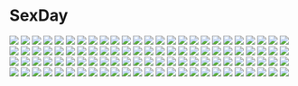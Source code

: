 # SexDay
![](https://konachan.com/jpeg/7e6097dc4a36536d3e4fcca963839ae6/Konachan.com%20-%20202938%20brown_hair%20cum%20game_cg%20green_eyes%20ichikawa_saasha%20long_hair%20matsubara_kusuha%20neyuki_no_gen%27ei_-shirahanasou_no_hitobito-%20silkys_plus%20tears%20thighhighs.jpg)
![](https://konachan.com/image/cf4931b9f99ab55b85e77c82430df33e/Konachan.com%20-%20191155%20ass%20blonde_hair%20blue_eyes%20blush%20frenda_seivelun%20hat%20long_hair%20panties%20pantyhose%20teddy_bear%20to_aru_majutsu_no_index%20umakatsuhai%20underwear.jpg)
![](https://konachan.com/image/672a468192a7016d101e5598d7438c04/Konachan.com%20-%20113226%20murasa_minamitsu%20touhou.jpg)
![](https://konachan.com/image/2531e74115d38854f8fa383e3a50bf81/Konachan.com%20-%20267243%20animal%20brown_hair%20elbow_gloves%20flowers%20gloves%20gray_hair%20long_hair%20male%20original%20pantyhose%20rainbow%20shorts%20umbrella%20water%20waterfall%20yellow_eyes.jpg)
![](https://konachan.com/image/8cd5f59626f6634aeb77ef45969b73e8/Konachan.com%20-%20184278%20animal%20anyueh%20fish%20katana%20mask%20moon%20original%20sword%20tsukiakari_%28vocaloid%29%20weapon%20wolf.jpg)
![](https://konachan.com/jpeg/145b993db0053043ff38b71b44a17283/Konachan.com%20-%20128845%20brown_hair%20food%20idolmaster%20idolmaster_cinderella_girls%20long_hair%20shibuya_rin%20teriyakisoba%20uniform.jpg)
![](https://konachan.com/image/a2f99bb7afa21bea9cdeea0cabbc208a/Konachan.com%20-%2030817%20dizzy%20guilty_gear.jpg)
![](https://konachan.com/image/f1ac521e53bc67e6968358f8f1227a55/Konachan.com%20-%20243267%20animal%20bai_yemeng%20bird%20blue_hair%20feathers%20hat%20hatsune_miku%20long_hair%20red_eyes%20ribbons%20signed%20twintails%20vocaloid.jpg)
![](https://konachan.com/image/f7e240a7b3aea030ae7812baa5fa36ba/Konachan.com%20-%20100332%20akashio%20blonde_hair%20hijiri_byakuren%20touhou%20yellow_eyes.jpg)
![](https://konachan.com/image/b419f83f6e9564af0c0e6b0559b731a0/Konachan.com%20-%2055847%20dress%20eden%20minori%20shion%20white.jpg)
![](https://konachan.com/image/d10414e72fa936553aca5943dace5e02/Konachan.com%20-%20160694%20black_hair%20bow%20brown_eyes%20clouds%20enagata%20hakurei_reimu%20japanese_clothes%20miko%20ribbons%20skirt%20sky%20torii%20touhou.jpg)
![](https://konachan.com/image/e4d5e8bb798586bf76b890404217d411/Konachan.com%20-%2090914%20ashishun%20bicycle%20bike_shorts%20bikini_top%20blue_eyes%20breasts%20brown_hair%20cleavage%20cropped%20navel%20open_shirt%20original%20shorts%20twintails.jpg)
![](https://konachan.com/image/357c0ccd96e41e0e811b2f397cda6ba5/Konachan.com%20-%2079512%202girls%20blonde_hair%20blue_hair%20flandre_scarlet%20instrument%20moon%20no_bra%20onokoro401%20open_shirt%20piano%20red%20red_eyes%20remilia_scarlet%20suit%20touhou%20vampire.jpg)
![](https://konachan.com/image/f1bb9612fa90596893e2179d40476ecb/Konachan.com%20-%20286175%20bed%20black_hair%20choker%20corset%20green_eyes%20kneehighs%20kvpk5428%20leaves%20original%20scenic%20short_hair%20skirt%20spread_legs%20thighhighs.jpg)
![](https://konachan.com/jpeg/db1f8628f7cfbd10d79ef9094f9c9b33/Konachan.com%20-%20121451%20animal_ears%20food%20game_cg%20hinamatsuri_touko%20long_hair%20luna_la_lapin%20school_uniform%20yume_miru_tsuki_no_lunalutia.jpg)
![](https://konachan.com/jpeg/7622e14cf93ac915df551deff1649277/Konachan.com%20-%2084549%20animal_ears%20bk1964%20megurine_luka%20vocaloid.jpg)
![](https://konachan.com/image/a8c2db4669862cb0e9b1a04e330567fa/Konachan.com%20-%20153189%20book%20green_eyes%20green_hair%20gumi%20hat%20pirate%20skirt%20sky%20tama_%28songe%29%20vocaloid.jpg)
![](https://konachan.com/image/183796036eb82f9b2620fd5c40948bc8/Konachan.com%20-%20151674%20barefoot%20fang%20green_eyes%20japanese_clothes%20kimono%20long_hair%20original%20tenmu_shinryuusai%20zoom_layer.jpg)
![](https://konachan.com/jpeg/c6e2c90afc3aa5890334dbc88bd35d1b/Konachan.com%20-%20194980%20all_male%20anthropomorphism%20hat%20ima-no-tsurugi%20long_hair%20male%20mokoppe%20petals%20pink_hair%20red_eyes%20touken_ranbu%20white.jpg)
![](https://konachan.com/image/aff899c386174074e5b5c2de0d430129/Konachan.com%20-%20268779%20close%20dark_skin%20gray%20headdress%20horns%20long_hair%20necklace%20original%20red_eyes%20red_hair%20tafuu_%28tortafu%29%20wristwear.jpg)
![](https://konachan.com/image/5edd80083105fa553c387c21a7a983b8/Konachan.com%20-%2063997%20favorite%20game_cg%20hoshizora_no_memoria%20tagme.jpg)
![](https://konachan.com/jpeg/c7d894b0ad1677b6614171e81407ad57/Konachan.com%20-%20133732%20black_hair%20blue_eyes%20breasts%20cameltoe%20cleavage%20erect_nipples%20game_cg%20shindan_no_kekka_sore_wa_koi_no_yamai_desu.jpg)
![](https://konachan.com/image/f3b6fd234f35e3840a80838c79fd787a/Konachan.com%20-%2084414%20building%20city%20gloves%20gray_hair%20gun%20lm7_%28op-center%29%20red_eyes%20scenic%20sketch%20skirt%20tagme%20weapon.jpg)
![](https://konachan.com/image/1942e725354f878d94d9e1db40456ebd/Konachan.com%20-%20173609%20apple%20autumn%20black_hair%20breasts%20cleavage%20food%20fruit%20japanese_clothes%20leaves%20long_hair%20myhilary%20original%20red_eyes%20thighhighs%20water%20watermark.jpg)
![](https://konachan.com/image/6365e065ad1abda95ccda666a580ab5a/Konachan.com%20-%2067568%20blush%20carnelian%20para-sol%20school_uniform%20yatabe_noa.jpg)
![](https://konachan.com/image/c3dd7d9afe851c6f0d939d594fbc3a01/Konachan.com%20-%20178302%20blonde_hair%20blue_eyes%20braids%20byte_%28allbyte%29_%20long_hair%20puzzle_%26_dragons%20valkyrie_%28p%26d%29%20weapon.jpg)
![](https://konachan.com/jpeg/ebfb33c158f82713ad12049163fda972/Konachan.com%20-%20251765%20boots%20headdress%20long_hair%20mamuru%20original%20pantyhose%20polychromatic%20purple_eyes%20weapon%20white_hair.jpg)
![](https://konachan.com/image/6f0dbc1408aa2ee2f6e2376b94342f2a/Konachan.com%20-%2086161%20kasugano_sora%20yosuga_no_sora.jpg)
![](https://konachan.com/jpeg/6d9945a5da519a385b28293aa2b9232a/Konachan.com%20-%2099967%20blonde_hair%20blue_eyes%20bow%20cake%20dress%20food%20kagamine_rin%20vocaloid.jpg)
![](https://konachan.com/image/029acee38495813405992e48e2aa5e69/Konachan.com%20-%20154352%20all_male%20animal_ears%20black_hair%20catboy%20kanna_%28artist%29%20long_hair%20male.jpg)
![](https://konachan.com/jpeg/bce623dbb1679579b755486f91daa540/Konachan.com%20-%2094567%20animal_ears%20brown_hair%20catgirl%20chen%20hat%20multiple_tails%20red_eyes%20ryosios%20short_hair%20tail%20touhou.jpg)
![](https://konachan.com/jpeg/cb4a53a1c3112036cb8df1cc739c97fa/Konachan.com%20-%20210198%20anthropomorphism%20bikini%20blonde_hair%20blue_eyes%20breast_hold%20breasts%20cleavage%20graf_zeppelin_%28kancolle%29%20kantai_collection%20kazenokaze%20swimsuit%20twintails.jpg)
![](https://konachan.com/image/a69d6cd107810ba57866ae13b3bceb08/Konachan.com%20-%2044997%20kawashima_ami%20toradora.jpg)
![](https://konachan.com/image/6276a684f4d4b22ff9361649d59e7101/Konachan.com%20-%20192371%20blue_hair%20brown_hair%20clouds%20feathers%20green_eyes%20group%20headband%20lilikou%20long_hair%20red_eyes%20ribbons%20short_hair%20skirt%20sky%20thighhighs%20twintails.jpg)
![](https://konachan.com/jpeg/4e65a7d2632036bad114273e0a608607/Konachan.com%20-%20292759%20anus%20asamurasaki%20barefoot%20bicolored_eyes%20blush%20condom%20honkai_impact%20hoodie%20kiana_kaslana%20long_hair%20no_bra%20nopan%20ponytail%20white_hair.jpg)
![](https://konachan.com/jpeg/854ec96b81b23dc3977b7e4cbdc2708e/Konachan.com%20-%20148231%20akino_subaru%20blue_eyes%20blush%20breast_grab%20breasts%20censored%20game_cg%20hatsukoi_1_1%20nipples%20no_bra%20nopan%20open_shirt%20ponytail%20red_hair%20school_uniform%20sex.jpg)
![](https://konachan.com/image/a47cc2a512a5c21f6105da04f1ac58af/Konachan.com%20-%20156553%20blush%20crying%20kaname_madoka%20mahou_shoujo_madoka_magica%20pink_eyes%20pink_hair%20rain%20ribbons%20school_uniform%20tears%20third-party_edit%20water.jpg)
![](https://konachan.com/image/2113f763697c37a8febdc6b1808d0d07/Konachan.com%20-%20198127%20blonde_hair%20calendar%20chrono_clock%20dorothy_davenport%20green_eyes%20logo%20long_hair%20purple_software%20school_uniform%20tsukimori_hiro%20twintails.jpg)
![](https://konachan.com/jpeg/50b5a7843b11103715b8a5e55e400e0b/Konachan.com%20-%20254791%20blue_eyes%20breasts%20choker%20cropped%20navel%20nipples%20no_bra%20nude%20ponytail%20pussy%20short_hair%20stockings%20tamahiyo%20thighhighs%20uncensored%20underwear%20white.jpg)
![](https://konachan.com/jpeg/d06e65921bb14465fedc69e9b86081b4/Konachan.com%20-%20150605%20blue_hair%20fujima_takuya%20hat%20long_hair%20nipples%20panties%20pink_hair%20see_through%20tagme%20thighhighs%20underwear.jpg)
![](https://konachan.com/image/59fb0cc7bea3029e9eefb4e7e69b996b/Konachan.com%20-%20125748%20aqua_eyes%20aqua_hair%20boots%20flowers%20hatsune_miku%20long_hair%20ruru_%28tsuitta%29%20skirt%20thighhighs%20twintails%20umbrella%20vocaloid.jpg)
![](https://konachan.com/image/d8ca5c68cf259d856c9d1b713475c808/Konachan.com%20-%20147964%20calendar%20jpeg_artifacts%20orange_eyes%20tagme%20thighhighs%20white_hair.jpg)
![](https://konachan.com/image/8d3792e372efa0e674739a78294777a4/Konachan.com%20-%2023859%20eclair%20gotoh_keiji%20kiddy_grade.jpg)
![](https://konachan.com/jpeg/a99437292072fd983202388ce889894a/Konachan.com%20-%20174324%20gray%20gray_eyes%20metal_gear_solid%20raiden%20senano-yu%20short_hair%20sword%20weapon%20white_hair.jpg)
![](https://konachan.com/image/79971fd6aee14cbfc2e237f81c8d722e/Konachan.com%20-%20167750%202girls%20black_hair%20blue_eyes%20blush%20green_eyes%20kantoku%20navel%20panties%20pussy%20ribbons%20scan%20short_hair%20skirt%20socks%20thighhighs%20uncensored%20underwear%20vibrator.jpg)
![](https://konachan.com/image/cbb62a3b098dab3da572c87269cc33a0/Konachan.com%20-%20259496%20animal_ears%20anthropomorphism%20azur_lane%20catgirl%20fusou_%28azur_lane%29%20morizono_shiki%20yamashiro_%28azur_lane%29.jpg)
![](https://konachan.com/image/d414c6f444c4c68b77b16466a407457e/Konachan.com%20-%20113491%20black_hair%20clouds%20grass%20japanese_clothes%20kimono%20sky%20sunset%20tagme.jpg)
![](https://konachan.com/image/80b4338589a7fdba2c1a8c6babc36549/Konachan.com%20-%20108717%20animal%20black_hair%20japanese_clothes%20long_hair%20miko%20miko-san_fighter%20panties%20red_eyes%20studio_ryokucha%20tenmaso%20underwear.jpg)
![](https://konachan.com/image/87789688ff04e8967155b9d469155bdd/Konachan.com%20-%20278907%20azur_lane%20blush%20breasts%20cum%20gloves%20gradient%20gray_hair%20headband%20maid%20male%20nipples%20no_bra%20nopan%20open_shirt%20penis%20pussy%20sex%20signed%20thighhighs%20uncensored.jpg)
![](https://konachan.com/jpeg/0b6478b6762fe263a205cd383cb6d025/Konachan.com%20-%20297245%20apple228%20blush%20bow%20breasts%20brown_hair%20cleavage%20close%20dress%20elbow_gloves%20gloves%20headdress%20long_hair%20necklace%20original%20petals%20purple_eyes.jpg)
![](https://konachan.com/image/bc55f51a19a25f4aa66aa97533b4ccfd/Konachan.com%20-%20145750%20anthropomorphism%20at2.%20blonde_hair%20blush%20creeper%20gloves%20hoodie%20minecraft%20red_eyes%20short_hair%20thighhighs%20valentine%20weapon.jpg)
![](https://konachan.com/image/2a304a7f946e92b5c41e7b8e02cbaa6c/Konachan.com%20-%2050001%20christmas%20hirasawa_yui%20k-on%21.jpg)
![](https://konachan.com/jpeg/0f2fd2f806b7a8959161aa239f84e547/Konachan.com%20-%20138353%20bianca_alexandra_lou%20blonde_hair%20blue_eyes%20dragon_crisis%21%20long_hair%20red_eyes%20red_hair%20rose_%28dragon_crisis%21%29%20transparent%20vector%20watermark.jpg)
![](https://konachan.com/image/ed97d32925b81a0b2145ac953e96cf0d/Konachan.com%20-%2065205%20arf%20fate_testarossa%20mahou_shoujo_lyrical_nanoha%20mahou_shoujo_lyrical_nanoha_a%27s.jpg)
![](https://konachan.com/image/93a6013b479639ed34b174c0ace6783a/Konachan.com%20-%2015780%20animal_ears%20blonde_hair%20brown%20catgirl%20gloves%20navel%20ragnarok_online%20red_eyes%20short_hair%20thief_%28ragnarok_online%29.jpg)
![](https://konachan.com/image/519c387100062058f2360e6fdbf36df8/Konachan.com%20-%20248650%20dark%20drink%20fire%20food%20group%20hat%20kzcjimmy%20male%20original%20pixiv_fantasia.jpg)
![](https://konachan.com/image/6eb90d97f502c22fe9e7bf156892e107/Konachan.com%20-%20201998%202girls%20armor%20boots%20braids%20dragon%20flowers%20gray_eyes%20katana%20long_hair%20mecha%20original%20panties%20red_eyes%20signed%20sword%20twintails%20underwear%20watermark%20weapon.jpg)
![](https://konachan.com/image/fcc2fbce10bf623c281045fcc21c6191/Konachan.com%20-%20302194%20anthropomorphism%20aqua_eyes%20azur_lane%20blue_hair%20blush%20bondage%20breasts%20chain%20dress%20nipples%20no_bra%20ponytail%20shackles%20tming%20torn_clothes%20white.jpg)
![](https://konachan.com/jpeg/d9b4d4d8a81620f167a05f8dcd5b382e/Konachan.com%20-%20165172%20blonde_hair%20flandre_scarlet%20red_eyes%20ribbons%20teddy_bear%20thighhighs%20touhou%20transistor%20vampire%20wings.jpg)
![](https://konachan.com/image/0e57d5ac9e36636de89a1967a30e8596/Konachan.com%20-%20239882%20beriko%20blush%20boots%20brown_hair%20cape%20chibi%20fate_grand_order%20fate_%28series%29%20gloves%20hat%20long_hair%20male%20military%20ponytail%20red_eyes%20uniform.jpg)
![](https://konachan.com/image/0975d9e84af4c977f7088a711ef81274/Konachan.com%20-%20181888%20blush%20bubbles%20free%21%20hug%20male%20matsuoka_gou%20matsuoka_rin%20red_hair%20short_hair%20sleeping%20tukino_%28panna%29.jpg)
![](https://konachan.com/image/767bdf795d764ad341327c7ae5df31b7/Konachan.com%20-%20136122%20bra%20cyprus%20headphones%20kagamine_rin%20panties%20underwear%20vocaloid.jpg)
![](https://konachan.com/image/4245b3ad75d974566542153cb3d6ff67/Konachan.com%20-%2045530%20capura_lin%20komeiji_koishi%20touhou.jpg)
![](https://konachan.com/image/cec5e4466c85240c977edc925523b6b6/Konachan.com%20-%2078057%20godees%20kodomo_no_jikan%20kokonoe_rin%20monochrome.jpg)
![](https://konachan.com/image/cafcbe0c5f63d32a97ad6d27e42a117d/Konachan.com%20-%20249874%20long_hair%20orange_hair%20sangai_senki%20twintails%20weapon%20yangsion%20yellow_eyes%20zoom_layer.jpg)
![](https://konachan.com/jpeg/5c8285ad34c5b89aa2a481e284fdbdc4/Konachan.com%20-%20140541%20aragaki_ayase%20bed%20blue_eyes%20blue_hair%20blush%20long_hair%20navel%20necklace%20ore_no_imouto_ga_konna_ni_kawaii_wake_ga_nai%20skirt.jpg)
![](https://konachan.com/jpeg/a0a99b3df42dd45aacf70ee8570a5b8e/Konachan.com%20-%2069849%20blush%20breasts%20censored%20eyepatch%20game_cg%20green_eyes%20hanasaki_uri%20harukazedori_ni_tomarigi_wo_2nd_story%20nipples%20purple_hair%20short_hair%20skyfish%20swimsuit.jpg)
![](https://konachan.com/image/1e00a9da7492ba92705d5a3e4c8dc920/Konachan.com%20-%2073200%20brown_eyes%20brown_hair%20chibi%20dress%20last_order%20short_hair%20summer_dress%20to_aru_majutsu_no_index%20wink.jpg)
![](https://konachan.com/image/0ad99523631e85ec0a3ccdaebe77f861/Konachan.com%20-%20211559%20blush%20brown_hair%20close%20green_eyes%20kneehighs%20komone_ushio%20kousaka_yukiho%20panties%20school_uniform%20short_hair%20skirt%20underwear.jpg)
![](https://konachan.com/image/ba3584781769d7923e4fcc1ae0802f77/Konachan.com%20-%2078196%20ayanami_rei%20dualscreen%20ikari_shinji%20makinami_mari_illustrious%20nagisa_kaworu%20neon_genesis_evangelion%20school_uniform%20soryu_asuka_langley.jpg)
![](https://konachan.com/jpeg/ad9089eb00dce532d2807a5b4be6b87a/Konachan.com%20-%20175709%20ayame_no_machi_to_ohimesama%20black_hair%20blue_eyes%20furukawa_ayame%20game_cg%20kazuharu_kina%20long_hair%20more_%28company%29%20thighhighs.jpg)
![](https://konachan.com/image/3f9f2aabb5749e3b0a1cb3fe79e5eea3/Konachan.com%20-%20298841%20dk_senie%20horns%20nopan%20original%20pantyhose%20tattoo.jpg)
![](https://konachan.com/jpeg/091662abc2f751a765c2f1ab8e2aa0ce/Konachan.com%20-%20231848%20animal_ears%20betsy%20black_hair%20catgirl%20chain%20choker%20fast-runner-2024%20gothic%20long_hair%20original%20shorts%20tail%20white%20yellow_eyes.jpg)
![](https://konachan.com/image/6514f00dad51e9f51e1324cbc28cfeaa/Konachan.com%20-%2053035%20mecha%20scenic%20wadatsumi_garland.jpg)
![](https://konachan.com/image/27ef2ae5dfdeec6f5996f89109dd807c/Konachan.com%20-%20132370%202girls%20bike_shorts%20kiss%20omaru%20scenic%20school_uniform%20shorts%20shoujo_ai%20sky.jpg)
![](https://konachan.com/image/98efa92c76c68d48a7e82954e90b1808/Konachan.com%20-%20208408%20autumn%20blue_eyes%20breasts%20cleavage%20game-style%20gray_hair%20leaves%20logo%20long_hair%20onsen%20rubber_duck%20tomose_shunsaku%20towel%20water.jpg)
![](https://konachan.com/image/364fa675efaf4296fc7e84a5d291f161/Konachan.com%20-%20141221%202girls%20aqua_eyes%20brown_hair%20bunny_ears%20bunnygirl%20cat_smile%20catgirl%20dress%20food%20garter%20ib%20ib_%28ib%29%20long_hair%20mary_%28ib%29%20red_eyes%20socks%20tail%20thighhighs.jpg)
![](https://konachan.com/jpeg/76e85d33748cff01c41de84d12d38ef6/Konachan.com%20-%20266091%20annin_doufu%20blonde_hair%20boots%20fujimoto_rina%20gray_eyes%20idolmaster%20idolmaster_cinderella_girls%20long_hair%20microphone%20skirt%20wink.jpg)
![](https://konachan.com/image/a5a7e67b0bbd9c6f65d079808817db3c/Konachan.com%20-%2026643%20hanbun_no_tsuki_ga_noboru_sora%20tagme%20yamamoto_keiji.jpg)
![](https://konachan.com/image/06424b8489b163f6609e2348540bc622/Konachan.com%20-%20220547%20akemi_homura%20akuma_homura%20angel%20chain%20clouds%20collar%20dress%20long_hair%20pink_eyes%20pink_hair%20purple_eyes%20purple_hair%20ribbons%20short_hair%20sky%20twintails%20wings.jpg)
![](https://konachan.com/image/0b70f054537c8315fc6866b33b5785c4/Konachan.com%20-%2064741%20blue%20gray_hair%20katana%20konpaku_youmu%20lolita_fashion%20rokuwata_tomoe%20sword%20touhou%20weapon%20yellow_eyes.jpg)
![](https://konachan.com/jpeg/72c563ccb5a3e489707f2faf2caae45b/Konachan.com%20-%20121427%20carnelian%20headphones%20para-sol%20school_uniform%20yatabe_miu.jpg)
![](https://konachan.com/jpeg/981262e97bf8c37caf101a111b324eeb/Konachan.com%20-%20302467%20ass%20byleth_%28female%29%20cape%20fire_emblem%20kamaboko_%28ossann0125%29%20no_bra%20nopan%20short_hair%20waifu2x.jpg)
![](https://konachan.com/image/a9109c1e177c3092565bd8f4b2cd25d2/Konachan.com%20-%2096074%20blonde_hair%20blue_eyes%20headphones%20kagamine_len%20kagamine_rin%20male%20short_hair%20vocaloid.jpg)
![](https://konachan.com/image/4600169cb216657d4db12549a0a49108/Konachan.com%20-%20197242%20aqua_eyes%20aqua_hair%20bai_yemeng%20breasts%20chibi%20cleavage%20hatsune_miku%20long_hair%20tattoo%20teddy_bear%20twintails%20vocaloid.jpg)
![](https://konachan.com/image/22fc34769f75a971bd719a894e9f9180/Konachan.com%20-%2025278%20close%20rozen_maiden%20suiseiseki.jpg)
![](https://konachan.com/jpeg/eca4e7b30f2e971fad7a98f8aac58bcb/Konachan.com%20-%20194221%20animal_ears%20breasts%20ke-ta%20mystia_lorelei%20navel%20nipples%20nude%20onsen%20pink_eyes%20pink_hair%20scan%20touhou%20water%20wet%20wings.jpg)
![](https://konachan.com/jpeg/122338751913706c48d53679ebf69f2e/Konachan.com%20-%20289733%20anthropomorphism%20apron%20blue_eyes%20boots%20drink%20garter_belt%20girls_frontline%20gray_hair%20headdress%20lithium10mg%20long_hair%20maid%20ponytail%20stockings%20thighhighs.jpg)
![](https://konachan.com/jpeg/33de71263cd71d45d844ce3ac623f2ef/Konachan.com%20-%20269554%20camera%20kurasuke%20loli%20original%20transparent.jpg)
![](https://konachan.com/image/6efde6133bf586f5fa97426b2346956a/Konachan.com%20-%20298236%20breast_grab%20breasts%20brown_hair%20censored%20cum%20fellatio%20lolicept%20long_hair%20male%20original%20paizuri%20penis%20pubic_hair%20purple_eyes.jpg)
![](https://konachan.com/image/9ebd237dbd99b7e362d0873d8a0d9630/Konachan.com%20-%20104189%20black%20dress%20espgaluda%20onaya_masakazu%20seseri%20weapon%20wings.jpg)
![](https://konachan.com/jpeg/7f9e23e790fc4da699d2934b74e94db8/Konachan.com%20-%20198200%20anus%20ass%20black_hair%20bow%20breasts%20censored%20cum%20game_cg%20gray_eyes%20nipples%20omega_star%20open_shirt%20panties%20penis%20pussy%20sex%20short_hair%20skirt%20socks%20underwear.jpg)
![](https://konachan.com/image/856fc50f4ca32d18945897549687aa99/Konachan.com%20-%20128930%20akechi_kokoro%20bed%20breasts%20cleavage%20cordelia_glauca%20hasegawa_hirano%20hercule_barton%20nezu_jirou%20nyantype%20scan%20short_hair%20touyama_saku%20yuzurizaki_nero.jpg)
![](https://konachan.com/jpeg/fdad22e8f2f6db6a03727bb9df1b2575/Konachan.com%20-%2062679%20alphard%20black%20black_hair%20canaan%20choker%20close%20transparent%20vector.jpg)
![](https://konachan.com/image/5a8abc630a36c0d00c32ab7bff46bef2/Konachan.com%20-%2082732%20blonde_hair%20blush%20eureka%20headphones%20long_hair%20red_eyes%20tagme%20tenka_sanbun%20third-party_edit.jpg)
![](https://konachan.com/jpeg/56fd52bb04c5e8312709cd6e301b7656/Konachan.com%20-%20274065%20annin_doufu%20blonde_hair%20blush%20bow%20idolmaster%20idolmaster_cinderella_girls%20jougasaki_rika%20loli%20long_hair%20thighhighs%20yellow_eyes.jpg)
![](https://konachan.com/jpeg/c8619d8eeabb1ba882232bc524165529/Konachan.com%20-%20246829%202girls%20aqua_eyes%20ass%20bikini%20blue_hair%20blush%20braids%20breasts%20clouds%20original%20pomu%20short_hair%20sideboob%20signed%20sky%20swim_ring%20swimsuit%20twintails%20wet%20wink.jpg)
![](https://konachan.com/image/71d92217594bcc290112f8ab3ab7543a/Konachan.com%20-%20241853%20bed%20blonde_hair%20blush%20bow%20green_eyes%20komone_ushio%20original%20pantyhose%20school_uniform%20short_hair%20skirt.jpg)
![](https://konachan.com/image/ef1f1000e365743f9f59809fa4abf683/Konachan.com%20-%20112102%20kagamine_rin%20vocaloid.jpg)
![](https://konachan.com/jpeg/c96305fe499412dff4e8d9c2d3b08f41/Konachan.com%20-%20251947%20animal_ears%20bed%20catgirl%20cat_smile%20christmas%20granblue_fantasy%20gray_hair%20hat%20sen_%28granblue_fantasy%29%20short_hair%20yuitanpo.jpg)
